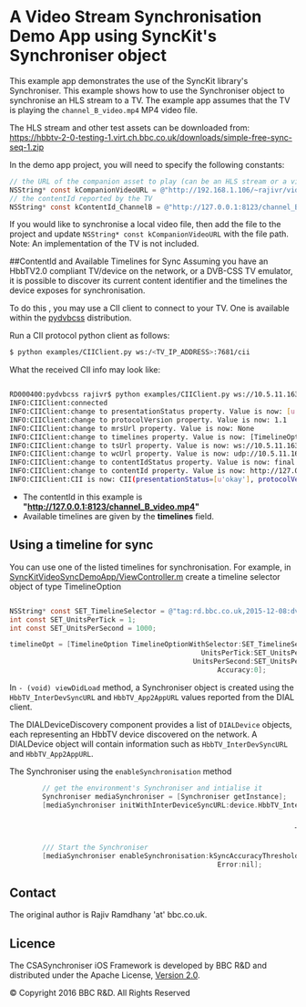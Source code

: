 # A Video Stream Synchronisation Demo App using SyncKit's Synchroniser object

This example app demonstrates the use of the SyncKit library's Synchroniser. This example shows how to use the
Synchroniser object to synchronise an HLS stream to a TV. The example app assumes that the TV is playing the `channel_B_video.mp4` MP4 video file.

The HLS stream and other test assets can be downloaded from: https://hbbtv-2-0-testing-1.virt.ch.bbc.co.uk/downloads/simple-free-sync-seq-1.zip


In the demo app project, you will need to specify the following constants:

```objective-c
// the URL of the companion asset to play (can be an HLS stream or a video file)
NSString* const kCompanionVideoURL = @"http://192.168.1.106/~rajivr/video/channelB/index.m3u8";
// the contentId reported by the TV
NSString* const kContentId_ChannelB = @"http://127.0.0.1:8123/channel_B_video.mp4";


```
If you would like to synchronise a local video file, then add the file to the project and update ```NSString* const kCompanionVideoURL``` with the file path.
Note: An implementation of the TV is not included.

##ContentId and Available Timelines for Sync
Assuming you have an HbbTV2.0 compliant TV/device on the network, or a DVB-CSS TV emulator, it is possible to discover its current content identifier and the timelines the device exposes for synchronisation.

To do this , you may use a CII client to connect to your TV. One is available within the [pydvbcss](https://github.com/bbc/pydvbcss) distribution. 

Run a CII protocol python client as follows:

```bash
$ python examples/CIIClient.py ws:/<TV_IP_ADDRESS>:7681/cii

```

What the received CII info may look like:
```bash

RD000400:pydvbcss rajivr$ python examples/CIIClient.py ws://10.5.11.163:7681/cii
INFO:CIIClient:connected
INFO:CIIClient:change to presentationStatus property. Value is now: [u'okay']
INFO:CIIClient:change to protocolVersion property. Value is now: 1.1
INFO:CIIClient:change to mrsUrl property. Value is now: None
INFO:CIIClient:change to timelines property. Value is now: [TimelineOption(timelineSelector="tag:rd.bbc.co.uk,2015-12-08:dvb:css:timeline:simple-elapsed-time:5000", unitsPertick=1, unitsPerSecond=5000, accuracy=OMIT private=OMIT), TimelineOption(timelineSelector="tag:rd.bbc.co.uk,2015-12-08:dvb:css:timeline:simple-elapsed-time:1000", unitsPertick=1, unitsPerSecond=1000, accuracy=OMIT private=OMIT)]
INFO:CIIClient:change to tsUrl property. Value is now: ws://10.5.11.163:7681/ts
INFO:CIIClient:change to wcUrl property. Value is now: udp://10.5.11.163:6677
INFO:CIIClient:change to contentIdStatus property. Value is now: final
INFO:CIIClient:change to contentId property. Value is now: http://127.0.0.1:8123/channel_B_video.mp4
INFO:CIIClient:CII is now: CII(presentationStatus=[u'okay'], protocolVersion=u'1.1', mrsUrl=None, timelines=[TimelineOption(timelineSelector="tag:rd.bbc.co.uk,2015-12-08:dvb:css:timeline:simple-elapsed-time:5000", unitsPertick=1, unitsPerSecond=5000, accuracy=OMIT private=OMIT), TimelineOption(timelineSelector="tag:rd.bbc.co.uk,2015-12-08:dvb:css:timeline:simple-elapsed-time:1000", unitsPertick=1, unitsPerSecond=1000, accuracy=OMIT private=OMIT)], tsUrl=u'ws://10.5.11.163:7681/ts', wcUrl=u'udp://10.5.11.163:6677', contentIdStatus=u'final', contentId=u'http://127.0.0.1:8123/channel_B_video.mp4')

```
* The contentId in this example is **"http://127.0.0.1:8123/channel_B_video.mp4"**
* Available timelines are given by the **timelines** field.

## Using a timeline for sync
You can use one of the listed timelines for synchronisation. For example, in [SyncKitVideoSyncDemoApp/ViewController.m](SyncKitVideoSyncDemoApp/ViewController.m) create a timeline selector object of type TimelineOption

```objective-c

NSString* const SET_TimelineSelector = @"tag:rd.bbc.co.uk,2015-12-08:dvb:css:timeline:simple-elapsed-time:1000";
int const SET_UnitsPerTick = 1;
int const SET_UnitsPerSecond = 1000;

timelineOpt = [TimelineOption TimelineOptionWithSelector:SET_TimelineSelector
                                               UnitsPerTick:SET_UnitsPerTick
                                             UnitsPerSecond:SET_UnitsPerSecond
                                                   Accuracy:0];
```

In ```- (void) viewDidLoad``` method,  a Synchroniser object is created using the ```HbbTV_InterDevSyncURL``` and ```HbbTV_App2AppURL``` values reported from the DIAL client.

The DIALDeviceDiscovery component provides a list of ```DIALDevice``` objects, each representing an HbbTV device discovered on the network.
A DIALDevice object will contain information such as ```HbbTV_InterDevSyncURL``` and ```HbbTV_App2AppURL```.

The Synchroniser using the `enableSynchronisation` method 

```objective-c
        // get the environment's Synchroniser and intialise it
        Synchroniser mediaSynchroniser = [Synchroniser getInstance];
        [mediaSynchroniser initWithInterDeviceSyncURL:device.HbbTV_InterDevSyncURL
                                                                            App2AppURL:device.HbbTV_App2AppURL
                                                                          MediaObjects:nil
                                                                      TimelineSelector:timelineOpt
                                                                              Delegate:self];
        /// Start the Synchroniser                                                  
        [mediaSynchroniser enableSynchronisation:kSyncAccuracyThreshold
                                                   Error:nil];
```

## Contact

The original author is Rajiv Ramdhany 'at' bbc.co.uk.


## Licence

The CSASynchroniser iOS Framework is developed by BBC R&D and distributed under the Apache License, [Version 2.0](http://www.apache.org/licenses/LICENSE-2.0).

© Copyright 2016 BBC R&D. All Rights Reserved
